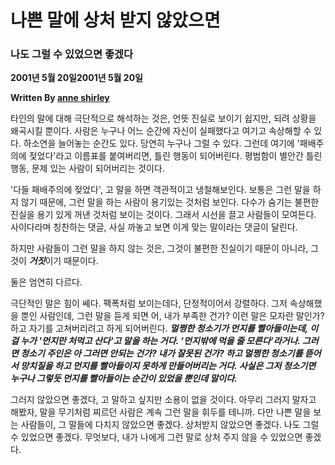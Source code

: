 # 나쁜 말에 상처 받지 않았으면

### 나도 그럴 수 있었으면 좋겠다

**2001년 5월 20일2001년 5월 20일**

**Written By [anne shirley](https://www.todayitanzada.com/essay?author=600ccc46fca7d614a7dbe498)**

타인의 말에 대해 극단적으로 해석하는 것은, 언뜻 진실로 보이기 쉽지만, 되려 상황을 왜곡시킬 뿐이다. 사람은 누구나 어느 순간에 자신이 실패했다고 여기고 속상해할 수 있다. 하소연을 늘어놓는 순간도 있다. 당연히 누구나 그럴 수 있다. 그런데 여기에 '패배주의에 젖었다'라고 이름표를 붙여버리면, 틀린 행동이 되어버린다. 평범함이 별안간 틀린 행동, 문제 있는 사람이 되어버리는 것이다.

'다들 패배주의에 젖었다', 고 말을 하면 객관적이고 냉철해보인다. 보통은 그런 말을 하지 않기 때문에, 그런 말을 하는 사람이 용기있는 것처럼 보인다. 다수가 숨기는 불편한 진실을 용기 있게 꺼낸 것처럼 보이는 것이다. 그래서 시선을 끌고 사람들이 모여든다. 사이다라며 칭찬하는 댓글, 사실 까놓고 보면 이게 맞는 말이라는 댓글이 달린다.

하지만 사람들이 그런 말을 하지 않는 것은, 그것이 불편한 진실이기 때문이 아니라, 그것이 ***거짓***이기 때문이다. 

둘은 엄연히 다르다.

극단적인 말은 힘이 쎄다. 팩폭처럼 보이는데다, 단정적이어서 강렬하다. 그저 속상해했을 뿐인 사람인데, 그런 말을 듣게 되면 어, 내가 부족한 건가? 이런 말은 모자란 말인가? 하고 자기를 고쳐버리려고 하게 되어버린다. ***멀쩡한 청소기가 먼지를 빨아들이는데, 이걸 누가 '먼지만 처먹고 산다'고 말을 하는 거다. ‘먼지밖에 먹을 줄 모른다’라거나. 그러면 청소기 주인은 아 그러면 안되는 건가? 내가 잘못된 건가? 하고 멀쩡한 청소기를 뜯어서 망치질을 하고 먼지를 빨아들이지 못하게 만들어버리는 거다. 사실은 그저 청소기면 누구나 그렇듯 먼지를 빨아들이는 순간이 있었을 뿐인데 말이다.***

그러지 않았으면 좋겠다, 고 말하고 싶지만 소용이 없을 것이다. 아무리 그러지 말자고 해봤자, 말을 무기처럼 찌르던 사람은 계속 그런 말을 휘두를 테니까. 다만 나쁜 말을 보는 사람들이, 그 말들에 다치지 않았으면 좋겠다. 상처받지 않았으면 좋겠다. 나도 그럴 수 있었으면 좋겠다. 무엇보다, 내가 나에게 그런 말로 상처 주지 않을 수 있었으면 좋겠다.